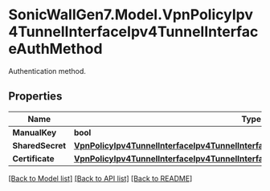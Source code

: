 # SonicWallGen7.Model.VpnPolicyIpv4TunnelInterfaceIpv4TunnelInterfaceAuthMethod
Authentication method.

## Properties

Name | Type | Description | Notes
------------ | ------------- | ------------- | -------------
**ManualKey** | **bool** | Manual key. | [optional] 
**SharedSecret** | [**VpnPolicyIpv4TunnelInterfaceIpv4TunnelInterfaceAuthMethodSharedSecretSharedSecret**](VpnPolicyIpv4TunnelInterfaceIpv4TunnelInterfaceAuthMethodSharedSecretSharedSecret.md) |  | [optional] 
**Certificate** | [**VpnPolicyIpv4TunnelInterfaceIpv4TunnelInterfaceAuthMethodCertificateCertificate**](VpnPolicyIpv4TunnelInterfaceIpv4TunnelInterfaceAuthMethodCertificateCertificate.md) |  | [optional] 

[[Back to Model list]](../README.md#documentation-for-models) [[Back to API list]](../README.md#documentation-for-api-endpoints) [[Back to README]](../README.md)

